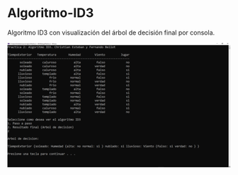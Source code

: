 # Algoritmo-ID3
Algoritmo ID3 con visualización del árbol de decisión final por consola.

![solarized dualmode](https://github.com/ChristianEG98/Algoritmo-ID3/blob/main/Captura%20de%20pantalla%20de%20ejemplo.png)
